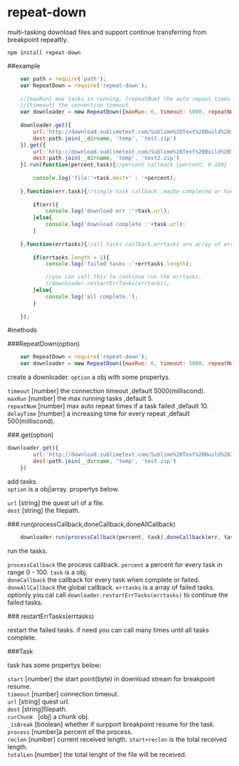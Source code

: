 # repeat-down
multi-tasking download files and support  continue transferring from breakpoint  repeattly.

    npm install repeat-down

##example

```javascript
    var path = require('path');
    var RepeatDown = require('repeat-down');
    
    //{maxRun} max tasks in running, {repeatNum} the auto repeat times internally  if a task failed .
    //{timeout} the connection timeout.
    var downloader = new RepeatDown({maxRun: 6, timeout: 5000, repeatNum: 4});
    
    downloader.get({
        url:'http://download.sublimetext.com/Sublime%20Text%20Build%203103%20x64%20Setup.exe',
        dest:path.join(__dirname, 'temp', 'test.zip')
    }).get({
        url:'http://download.sublimetext.com/Sublime%20Text%20Build%203103%20x64%20Setup.exe',
        dest:path.join(__dirname, 'temp', 'test2.zip')
    }).run(function(percent,task){//percent callback {percent: 0-100}
    
        console.log('file:'+task.dest+' : '+percent);
        
    },function(err,task){//single task callback ,maybe completed or have a error.
    
        if(err){
            console.log('download err :'+task.url);
        }else{
            console.log('download complete :'+task.url);
        }
        
    },function(errtasks){//all tasks callback,errtasks are array of err task,
    
        if(errtasks.length > 1){
            console.log('failed tasks :'+errtasks.length);

            //you can call this to continue run the errtasks.
            //downloader.restartErrTasks(errtasks);
        }else{
            console.log('all complete.');
        }
        
    });
```

#methods

###RepeatDown(option)

```javascript
    var RepeatDown = require('repeat-down');
    var downloader = new RepeatDown({maxRun: 6, timeout: 5000, repeatNum: 4});
```

create a downloader.
```option``` a obj with some propertys.<br>

```timeout``` [number] the connection timeout ,default 5000(milliscond).<br>
```maxRun``` [number] the max running tasks ,default 5.<br>
```repeatNum``` [number] max auto repeat times if a task failed ,default 10.<br>
```delayTime``` [number] a increasing time for every repeat ,default 500(milliscond).<br>

###.get(option)

```javascript
downloader.get({
        url:'http://download.sublimetext.com/Sublime%20Text%20Build%203103%20x64%20Setup.exe',
        dest:path.join(__dirname, 'temp', 'test.zip')
    })
```

add tasks.<br>
```option``` is a obj|array. propertys below.<br>

```url``` [string] the quest url of a file.<br>
```dest``` [string] the filepath.<br>

###.run(processCallback,doneCallback,doneAllCallback)

```javascript
    downloader.run(processCallback(percent, task),doneCallback(err, task),doneAllCallback(errtasks));
```

run the tasks.

```processCallback``` the process callback. ```percent``` a percent for every task in range 0 - 100. ```task``` is a obj.<br>
```doneCallback``` the callback for every task when complete or failed.<br>
```doneAllCallback``` the global callback. ```errtasks``` is a array of failed tasks.<br>
optionly you cal call ```downloader.restartErrTasks(errtasks)``` to continue the failed tasks.<br>

###.restartErrTasks(errtasks)

restart the failed tasks. if need you can call many times until all tasks complete.<br>


###Task

task has some propertys below:

```start``` [number] the start point(byte) in download stream for breakpoint resume.<br>
```timeout``` [number] connection timeout.<br>
```url``` [string] quest url.<br>
```dest``` [string]filepath.<br>
```curChunk ``` [obj] a chunk obj.<br>
```_isBreak``` [boolean] whether if surpport breakpoint resume for the task.<br>
```process``` [number]a percent of  the process.<br>
```reclen```  [number] current received length. ```start+reclen``` is the total received length.<br>
```totalLen``` [number] the total lenght of the file will be received.<br>


